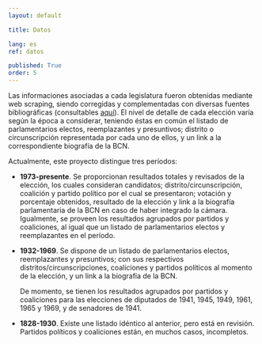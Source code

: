 ```yaml
---
layout: default

title: Datos

lang: es
ref: datos

published: True
order: 5
---
```


Las informaciones asociadas a cada legislatura fueron obtenidas mediante web scraping, siendo corregidas y complementadas con diversas fuentes bibliográficas (consultables [aquí](/fuentes.html)). El nivel de detalle de cada elección varía según la época a considerar, teniendo éstas en común el listado de parlamentarios electos, reemplazantes y presuntivos; distrito o circunscripción representada por cada uno de ellos, y un link a la correspondiente biografía de la BCN.

Actualmente, este proyecto distingue tres períodos:
* **1973-presente**. Se proporcionan resultados totales y revisados de la elección, los cuales consideran candidatos; distrito/circunscripción, coalición y partido político por el cual se presentaron; votación y porcentaje obtenidos, resultado de la elección y link a la biografía parlamentaria de la BCN en caso de haber integrado la cámara. Igualmente, se proveen los resultados agrupados por partidos y coaliciones, al igual que un listado de parlamentarios electos y reemplazantes en el período.  
 
* **1932-1969**. Se dispone de un listado de parlamentarios electos, reemplazantes y presuntivos; con sus respectivos distritos/circunscripciones, coaliciones y partidos políticos al momento de la elección, y un link a la biografía de la BCN.  

  De momento, se tienen los resultados agrupados por partidos y coaliciones para las elecciones de diputados de 1941, 1945, 1949, 1961, 1965 y 1969, y de senadores de 1941.
    
* **1828-1930**. Existe une listado idéntico al anterior, pero está en revisión. Partidos políticos y coaliciones están, en muchos casos, incompletos.
